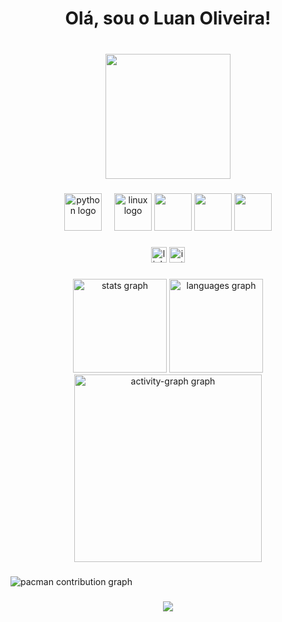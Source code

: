 <h1 align="center">Olá, sou o Luan Oliveira!</h1>

###

<br clear="both">

<div align="center">
  <img height="200" src="https://media1.giphy.com/media/v1.Y2lkPTc5MGI3NjExNms4ZThiZGQ2NzNuZGp3anVuNnc0aW4zbGVvbjFtazJ1cWx0ejRsayZlcD12MV9pbnRlcm5hbF9naWZfYnlfaWQmY3Q9Zw/8NZBni88D4t8B9yobd/giphy.gif"  />
</div>

###

<div align="center">
  <img src="https://skillicons.dev/icons?i=py" height="60" alt="python logo"  />
  <img width="12" />
  <img src="https://skillicons.dev/icons?i=linux" height="60" alt="linux logo"  />
<img src="https://cdn.brandfetch.io/id7gN4JouK/w/260/h/260/theme/dark/icon.png?c=1bxid64Mup7aczewSAYMX&t=1751031787055" height="60"/>
  <img src="https://cdn.brandfetch.io/id6z4_raly/w/400/h/400/theme/dark/icon.jpeg?c=1dxbfHSJFAPEGdCLU4o5B" height="60"/>
    <img src="https://www.svgrepo.com/show/452091/python.svg" height="60"/>
</div>

###

<div align="center">
  <img src="https://img.shields.io/static/v1?message=LinkedIn&logo=linkedin&label=&color=0077B5&logoColor=white&labelColor=&style=for-the-badge" height="25" alt="linkedin logo"  />
  <img src="https://img.shields.io/static/v1?message=Instagram&logo=instagram&label=&color=E4405F&logoColor=white&labelColor=&style=for-the-badge" height="25" alt="instagram logo"  />
</div>

###

<div align="center">
  <img src="https://github-readme-stats.vercel.app/api?username=Skinny666&hide_title=false&hide_rank=false&show_icons=true&include_all_commits=true&count_private=true&disable_animations=false&theme=tokyonight&locale=en&hide_border=false&order=1" height="150" alt="stats graph"  />
  <img src="https://github-readme-stats.vercel.app/api/top-langs?username=Skinny666&locale=pt-br&hide_title=false&layout=compact&card_width=320&langs_count=5&theme=tokyonight&hide_border=false&order=2" height="150" alt="languages graph"  />
  <img src="https://github-readme-activity-graph.vercel.app/graph?username=Skinny666&radius=16&theme=tokyo-night&area=true&order=5" height="300" alt="activity-graph graph"  />
</div>

###

<picture>
  <source media="(prefers-color-scheme: dark)" srcset="https://raw.githubusercontent.com/Skinny666/Skinny666/output/pacman-contribution-graph-dark.svg">
  <source media="(prefers-color-scheme: light)" srcset="https://raw.githubusercontent.com/Skinny666/Skinny666/output/pacman-contribution-graph.svg">
  <img alt="pacman contribution graph" src="https://raw.githubusercontent.com/Skinny666/Skinny666/output/pacman-contribution-graph.svg">
</picture>

###

<div align="center">
  <img src="https://visitor-badge.laobi.icu/badge?page_id=Skinny666.Skinny666&"  />
</div>

###

